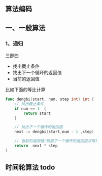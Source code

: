## 算法编码
## 一、一般算法
### 1、递归
三部曲
* 找出截止条件
* 找出下一个循环的返回值
* 当前的返回值

比如下面的等比计算
```go
func dengbi(start, num, step int) int {
	// 找出截止条件
	if num == 1  {
		return start
	}

	// 找出下一个循环的返回值
	next := dengbi(start,num - 1 ,step)

	// 当前的返回值(根据下一个循环的返回值求得)
	return  next * step
}
```

## 时间轮算法 todo